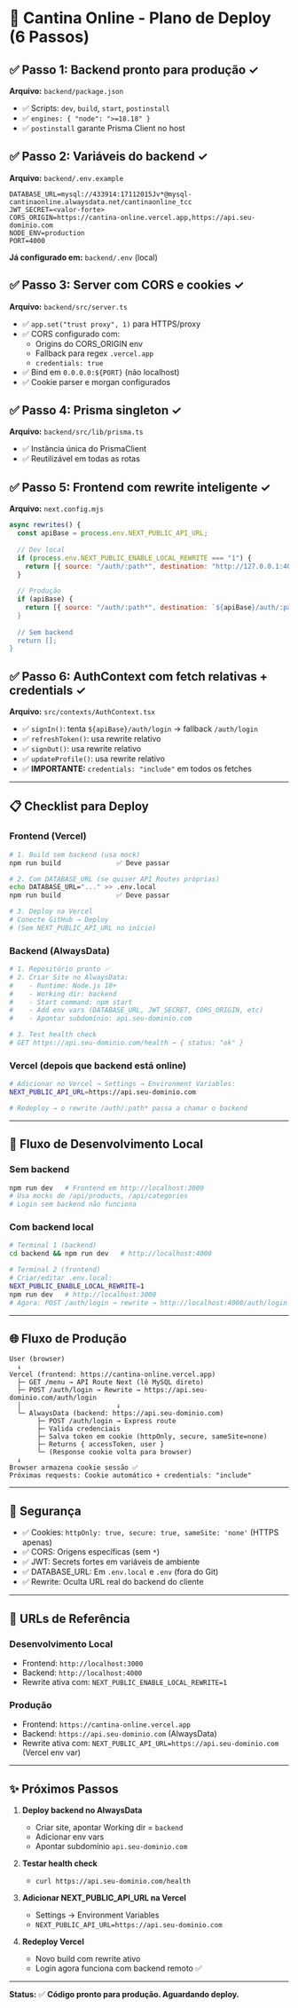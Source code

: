 # 🚀 Cantina Online - Plano de Deploy (6 Passos)

## ✅ Passo 1: Backend pronto para produção ✓
**Arquivo:** `backend/package.json`
- ✅ Scripts: `dev`, `build`, `start`, `postinstall`
- ✅ `engines: { "node": ">=18.18" }`
- ✅ `postinstall` garante Prisma Client no host

## ✅ Passo 2: Variáveis do backend ✓
**Arquivo:** `backend/.env.example`
```
DATABASE_URL=mysql://433914:17112015Jv*@mysql-cantinaonline.alwaysdata.net/cantinaonline_tcc
JWT_SECRET=<valor-forte>
CORS_ORIGIN=https://cantina-online.vercel.app,https://api.seu-dominio.com
NODE_ENV=production
PORT=4000
```

**Já configurado em:** `backend/.env` (local)

## ✅ Passo 3: Server com CORS e cookies ✓
**Arquivo:** `backend/src/server.ts`
- ✅ `app.set("trust proxy", 1)` para HTTPS/proxy
- ✅ CORS configurado com:
  - Origins do CORS_ORIGIN env
  - Fallback para regex `.vercel.app`
  - `credentials: true`
- ✅ Bind em `0.0.0.0:${PORT}` (não localhost)
- ✅ Cookie parser e morgan configurados

## ✅ Passo 4: Prisma singleton ✓
**Arquivo:** `backend/src/lib/prisma.ts`
- ✅ Instância única do PrismaClient
- ✅ Reutilizável em todas as rotas

## ✅ Passo 5: Frontend com rewrite inteligente ✓
**Arquivo:** `next.config.mjs`
```javascript
async rewrites() {
  const apiBase = process.env.NEXT_PUBLIC_API_URL;
  
  // Dev local
  if (process.env.NEXT_PUBLIC_ENABLE_LOCAL_REWRITE === "1") {
    return [{ source: "/auth/:path*", destination: "http://127.0.0.1:4000/auth/:path*" }];
  }
  
  // Produção
  if (apiBase) {
    return [{ source: "/auth/:path*", destination: `${apiBase}/auth/:path*" }];
  }
  
  // Sem backend
  return [];
}
```

## ✅ Passo 6: AuthContext com fetch relativas + credentials ✓
**Arquivo:** `src/contexts/AuthContext.tsx`
- ✅ `signIn()`: tenta `${apiBase}/auth/login` → fallback `/auth/login`
- ✅ `refreshToken()`: usa rewrite relativo
- ✅ `signOut()`: usa rewrite relativo
- ✅ `updateProfile()`: usa rewrite relativo
- ✅ **IMPORTANTE:** `credentials: "include"` em todos os fetches

---

## 📋 Checklist para Deploy

### Frontend (Vercel)
```bash
# 1. Build sem backend (usa mock)
npm run build              ✅ Deve passar

# 2. Com DATABASE_URL (se quiser API Routes próprias)
echo DATABASE_URL="..." >> .env.local
npm run build              ✅ Deve passar

# 3. Deploy na Vercel
# Conecte GitHub → Deploy
# (Sem NEXT_PUBLIC_API_URL no início)
```

### Backend (AlwaysData)
```bash
# 1. Repositório pronto ✅
# 2. Criar Site no AlwaysData:
#    - Runtime: Node.js 18+
#    - Working dir: backend
#    - Start command: npm start
#    - Add env vars (DATABASE_URL, JWT_SECRET, CORS_ORIGIN, etc)
#    - Apontar subdomínio: api.seu-dominio.com

# 3. Test health check
# GET https://api.seu-dominio.com/health → { status: "ok" }
```

### Vercel (depois que backend está online)
```bash
# Adicionar no Vercel → Settings → Environment Variables:
NEXT_PUBLIC_API_URL=https://api.seu-dominio.com

# Redeploy → o rewrite /auth/:path* passa a chamar o backend
```

---

## 🔄 Fluxo de Desenvolvimento Local

### Sem backend
```bash
npm run dev   # Frontend em http://localhost:3000
# Usa mocks de /api/products, /api/categories
# Login sem backend não funciona
```

### Com backend local
```bash
# Terminal 1 (backend)
cd backend && npm run dev   # http://localhost:4000

# Terminal 2 (frontend)
# Criar/editar .env.local:
NEXT_PUBLIC_ENABLE_LOCAL_REWRITE=1
npm run dev   # http://localhost:3000
# Agora: POST /auth/login → rewrite → http://localhost:4000/auth/login ✅
```

---

## 🌐 Fluxo de Produção

```
User (browser)
  ↓
Vercel (frontend: https://cantina-online.vercel.app)
  ├─ GET /menu → API Route Next (lê MySQL direto)
  ├─ POST /auth/login → Rewrite → https://api.seu-dominio.com/auth/login
  │                        ↓
  └─ AlwaysData (backend: https://api.seu-dominio.com)
       ├─ POST /auth/login → Express route
       ├─ Valida credenciais
       ├─ Salva token em cookie (httpOnly, secure, sameSite=none)
       ├─ Returns { accessToken, user }
       └─ (Response cookie volta para browser)
  ↓
Browser armazena cookie sessão ✅
Próximas requests: Cookie automático + credentials: "include"
```

---

## 🔐 Segurança

- ✅ Cookies: `httpOnly: true, secure: true, sameSite: 'none'` (HTTPS apenas)
- ✅ CORS: Origens específicas (sem `*`)
- ✅ JWT: Secrets fortes em variáveis de ambiente
- ✅ DATABASE_URL: Em `.env.local` e `.env` (fora do Git)
- ✅ Rewrite: Oculta URL real do backend do cliente

---

## 📝 URLs de Referência

### Desenvolvimento Local
- Frontend: `http://localhost:3000`
- Backend: `http://localhost:4000`
- Rewrite ativa com: `NEXT_PUBLIC_ENABLE_LOCAL_REWRITE=1`

### Produção
- Frontend: `https://cantina-online.vercel.app`
- Backend: `https://api.seu-dominio.com` (AlwaysData)
- Rewrite ativa com: `NEXT_PUBLIC_API_URL=https://api.seu-dominio.com` (Vercel env var)

---

## ✨ Próximos Passos

1. **Deploy backend no AlwaysData**
   - Criar site, apontar Working dir = `backend`
   - Adicionar env vars
   - Apontar subdomínio `api.seu-dominio.com`

2. **Testar health check**
   - `curl https://api.seu-dominio.com/health`

3. **Adicionar NEXT_PUBLIC_API_URL na Vercel**
   - Settings → Environment Variables
   - `NEXT_PUBLIC_API_URL=https://api.seu-dominio.com`

4. **Redeploy Vercel**
   - Novo build com rewrite ativo
   - Login agora funciona com backend remoto ✅

---

**Status:** ✅ **Código pronto para produção. Aguardando deploy.**
